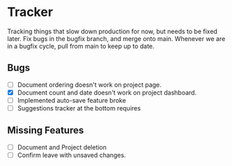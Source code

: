 # Tracker

Tracking things that slow down production for now, but needs to be fixed later.
Fix bugs in the bugfix branch, and merge onto main.
Whenever we are in a bugfix cycle, pull from main to keep up to date.

## Bugs

- [ ] Document ordering doesn't work on project page.
- [x] Document count and date doesn't work on project dashboard.
- [ ] Implemented auto-save feature broke
- [ ] Suggestions tracker at the bottom requires

## Missing Features

- [ ] Document and Project deletion
- [ ] Confirm leave with unsaved changes.